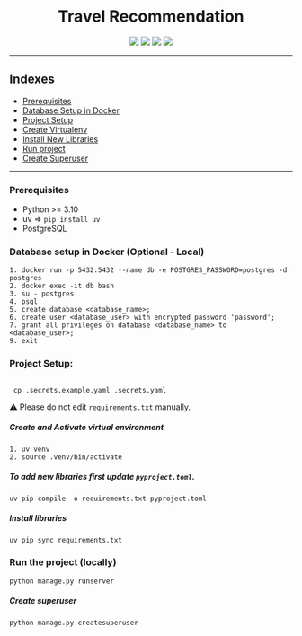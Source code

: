 <div align="center">
    <h1>Travel Recommendation</h1>
</div>


<div align="center">
    <img src="https://img.shields.io/badge/Python-3.10-green" />
    <img src="https://img.shields.io/badge/Django-%3E%3D5.0.4%2C%3C5.1.0-blue">
    <img src="https://img.shields.io/badge/djangorestframework-%3E%3D3.15.1%2C%3C3.16.0-red">
    <img src="https://img.shields.io/endpoint?url=https://raw.githubusercontent.com/astral-sh/uv/main/assets/badge/v0.json"/>
</div>



---


## Indexes
- [Prerequisites](#prerequisites)
- [Database Setup in Docker](#database-setup-in-docker-optional---local)
- [Project Setup](#project-setup)
- [Create Virtualenv](#create-and-activate-virtual-environment)
- [Install New Libraries](#install-libraries)
- [Run project](#run-the-project)
- [Create Superuser](#create-superuser)



---


### Prerequisites
- Python >= 3.10
- uv => `pip install uv`
- PostgreSQL


### Database setup in Docker (Optional - Local)
```shell
1. docker run -p 5432:5432 --name db -e POSTGRES_PASSWORD=postgres -d postgres
2. docker exec -it db bash
3. su - postgres
4. psql
5. create database <database_name>;
6. create user <database_user> with encrypted password 'password';
7. grant all privileges on database <database_name> to <database_user>;
9. exit 
```


### Project Setup:
```shell

 cp .secrets.example.yaml .secrets.yaml

```
:warning: Please do not edit `requirements.txt` manually.


##### Create and Activate virtual environment
```shell
1. uv venv
2. source .venv/bin/activate
```


##### To add new libraries first update `pyproject.toml`.
```shell
uv pip compile -o requirements.txt pyproject.toml
```


##### Install libraries 
```shell
uv pip sync requirements.txt
```

### Run the project (locally)
```shell
python manage.py runserver
```

##### Create superuser
```shell
python manage.py createsuperuser
```

